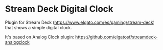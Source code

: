 # Stream Deck Digital Clock

Plugin for Stream Deck (https://www.elgato.com/es/gaming/stream-deck) that shows a simple digital clock.

It's based on Analog Clock plugin: https://github.com/elgatosf/streamdeck-analogclock
